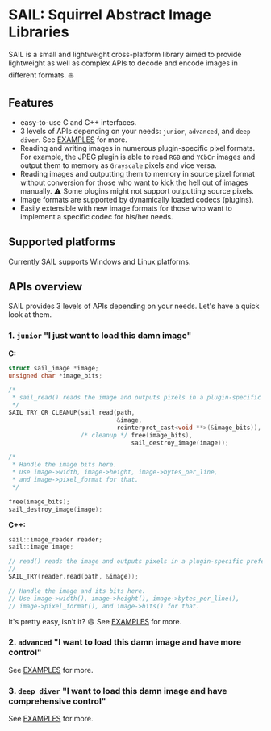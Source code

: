 # SAIL: Squirrel Abstract Image Libraries

SAIL is a small and lightweight cross-platform library aimed to provide lightweight as well as complex APIs
to decode and encode images in different formats. :sailboat:

## Features

- easy-to-use C and C++ interfaces.
- 3 levels of APIs depending on your needs: `junior`, `advanced`, and `deep diver`. See [EXAMPLES](EXAMPLES.md) for more.
- Reading and writing images in numerous plugin-specific pixel formats. For example, the JPEG plugin
  is able to read `RGB` and `YCbCr` images and output them to memory as `Grayscale` pixels and vice versa.
- Reading images and outputting them to memory in source pixel format without conversion for those who want
  to kick the hell out of images manually. :warning: Some plugins might not support outputting source pixels.
- Image formats are supported by dynamically loaded codecs (plugins).
- Easily extensible with new image formats for those who want to implement a specific codec for his/her needs.

## Supported platforms

Currently SAIL supports Windows and Linux platforms.

## APIs overview

SAIL provides 3 levels of APIs depending on your needs. Let's have a quick look at them.

### 1. `junior` "I just want to load this damn image"

**C:**
```C
struct sail_image *image;
unsigned char *image_bits;

/*
 * sail_read() reads the image and outputs pixels in a plugin-specific preferred pixel format.
 */
SAIL_TRY_OR_CLEANUP(sail_read(path,
                              &image,
                              reinterpret_cast<void **>(&image_bits)),
                    /* cleanup */ free(image_bits),
                                  sail_destroy_image(image));

/*
 * Handle the image bits here.
 * Use image->width, image->height, image->bytes_per_line,
 * and image->pixel_format for that.
 */

free(image_bits);
sail_destroy_image(image);
```

**C++:**
```C++
sail::image_reader reader;
sail::image image;

// read() reads the image and outputs pixels in a plugin-specific preferred pixel format.
//
SAIL_TRY(reader.read(path, &image));

// Handle the image and its bits here.
// Use image->width(), image->height(), image->bytes_per_line(),
// image->pixel_format(), and image->bits() for that.

```

It's pretty easy, isn't it? :smile: See [EXAMPLES](EXAMPLES.md) for more.

### 2. `advanced` "I want to load this damn image and have more control"

See [EXAMPLES](EXAMPLES.md) for more.

### 3. `deep diver` "I want to load this damn image and have comprehensive control"

See [EXAMPLES](EXAMPLES.md) for more.
